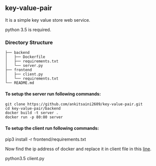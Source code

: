 ## key-value-pair


It is a simple key value store web service.

python 3.5 is required.

### Directory Structure
```
├── backend
│   ├── Dockerfile
│   ├── requirements.txt
│   └── server.py
├── frontend
│   ├── client.py
│   └── requirements.txt
└── README.md
```

#### To setup the server run following commands:
```
git clone https://github.com/ankitsaini2609/key-value-pair.git
cd key-value-pair/backend
docker build -t server .
docker run -p 80:80 server
```

#### To setup the client run following commands:
pip3 install -r frontend/requirements.txt

Now find the ip address of docker and replace it in client file in this [line](https://github.com/ankitsaini2609/key-value-pair/blob/4116b1bd72da0fa624287bd2597eabd974da83c0/frontend/client.py#L114). 

python3.5 client.py
